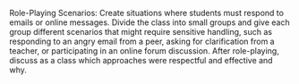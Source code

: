 Role-Playing Scenarios: Create situations where students must respond to emails or online messages. Divide the class into small groups and give each group different scenarios that might require sensitive handling, such as responding to an angry email from a peer, asking for clarification from a teacher, or participating in an online forum discussion. After role-playing, discuss as a class which approaches were respectful and effective and why.

